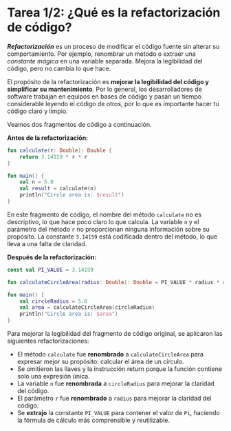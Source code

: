 # Tarea 1/2: ¿Qué es la refactorización de código?

**_Refactorización_** es un proceso de modificar el código fuente sin alterar su comportamiento. Por ejemplo, renombrar un método o extraer una _constante mágica_ en una variable separada. Mejora la legibilidad del código, pero no cambia lo que hace.

El propósito de la refactorización es **mejorar la legibilidad del código y simplificar su mantenimiento**. Por lo general, los desarrolladores de software trabajan en equipos en bases de código y pasan un tiempo considerable leyendo el código de otros, por lo que es importante hacer tu código claro y limpio.

Veamos dos fragmentos de código a continuación.

**Antes de la refactorización:**

```kotlin
fun calculate(r: Double): Double {
    return 3.14159 * r * r
}

fun main() {
    val n = 5.0
    val result = calculate(n)
    println("Circle area is: $result")
}
```

En este fragmento de código, el nombre del método `calculate` no es descriptivo, lo que hace poco claro lo que calcula. La variable `n` y el parámetro del método `r` no proporcionan ninguna información sobre su propósito. La constante `3.14159` está codificada dentro del método, lo que lleva a una falta de claridad.

**Después de la refactorización:**

```kotlin
const val PI_VALUE = 3.14159

fun calculateCircleArea(radius: Double): Double = PI_VALUE * radius * radius

fun main() {
    val circleRadius = 5.0
    val area = calculateCircleArea(circleRadius)
    println("Circle area is: $area")
}
```

Para mejorar la legibilidad del fragmento de código original, se aplicaron las siguientes refactorizaciones:

- El método `calculate` fue **renombrado** a `calculateCircleArea` para expresar mejor su propósito: calcular el área de un círculo.
- Se omitieron las llaves y la instrucción return porque la función contiene solo una expresión única.
- La variable `n` fue **renombrada** a `circleRadius` para mejorar la claridad del código.
- El parámetro `r` fue **renombrado** a `radius` para mejorar la claridad del código.
- Se **extrajo** la constante `PI_VALUE` para contener el valor de `Pi`, haciendo la fórmula de cálculo más comprensible y reutilizable.